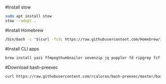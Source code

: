 #Install stow
```sh
sudo apt install stow
stow --adopt .
```

#Install Homebrew
```sh
/bin/bash -c "$(curl -fsSL https://raw.githubusercontent.com/Homebrew/install/HEAD/install.sh)"
```

#Install CLI apps
```sh
brew install yazi ffmpegthumbnailer sevenzip jq poppler fd ripgrep fzf zoxide imagemagick bat lazygit mercurial thefuck tlrc tree-sitter atuin neovim starship fastfetch npm nodejs
```

#Download bash-preexec
```sh
curl https://raw.githubusercontent.com/rcaloras/bash-preexec/master/bash-preexec.sh -o ~/.bash-preexec.sh
```
